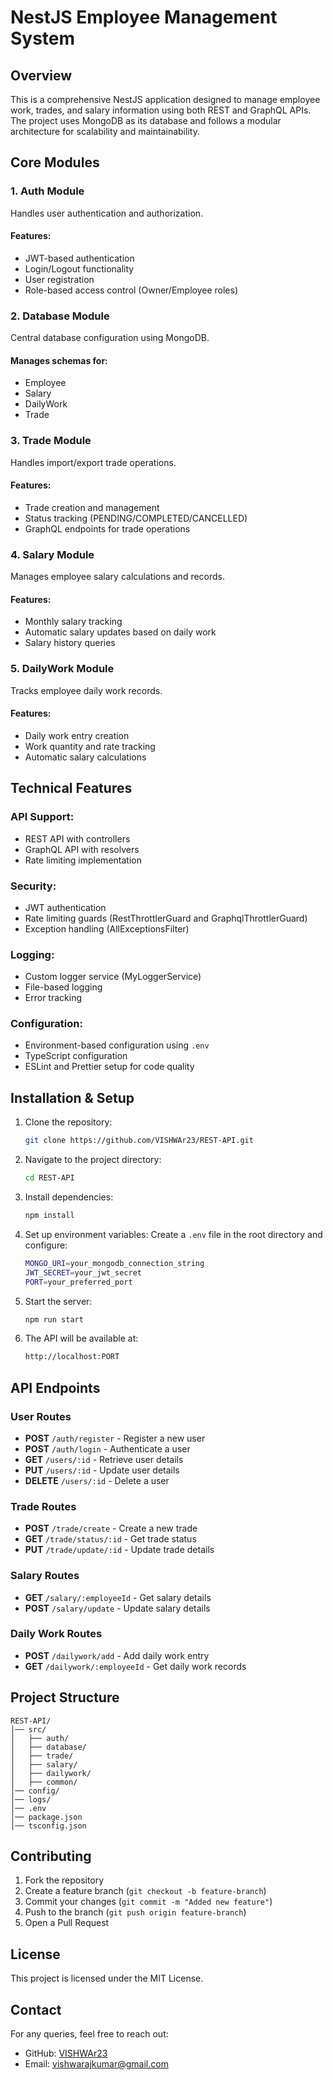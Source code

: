 
# NestJS Employee Management System

## Overview
This is a comprehensive NestJS application designed to manage employee work, trades, and salary information using both REST and GraphQL APIs. The project uses MongoDB as its database and follows a modular architecture for scalability and maintainability.

## Core Modules

### 1. Auth Module
Handles user authentication and authorization.
#### Features:
- JWT-based authentication
- Login/Logout functionality
- User registration
- Role-based access control (Owner/Employee roles)

### 2. Database Module
Central database configuration using MongoDB.
#### Manages schemas for:
- Employee
- Salary
- DailyWork
- Trade

### 3. Trade Module
Handles import/export trade operations.
#### Features:
- Trade creation and management
- Status tracking (PENDING/COMPLETED/CANCELLED)
- GraphQL endpoints for trade operations

### 4. Salary Module
Manages employee salary calculations and records.
#### Features:
- Monthly salary tracking
- Automatic salary updates based on daily work
- Salary history queries

### 5. DailyWork Module
Tracks employee daily work records.
#### Features:
- Daily work entry creation
- Work quantity and rate tracking
- Automatic salary calculations

## Technical Features

### API Support:
- REST API with controllers
- GraphQL API with resolvers
- Rate limiting implementation

### Security:
- JWT authentication
- Rate limiting guards (RestThrottlerGuard and GraphqlThrottlerGuard)
- Exception handling (AllExceptionsFilter)

### Logging:
- Custom logger service (MyLoggerService)
- File-based logging
- Error tracking

### Configuration:
- Environment-based configuration using `.env`
- TypeScript configuration
- ESLint and Prettier setup for code quality

## Installation & Setup

1. Clone the repository:
   ```sh
   git clone https://github.com/VISHWAr23/REST-API.git
   ```

2. Navigate to the project directory:
   ```sh
   cd REST-API
   ```

3. Install dependencies:
   ```sh
   npm install
   ```

4. Set up environment variables:
   Create a `.env` file in the root directory and configure:
   ```sh
   MONGO_URI=your_mongodb_connection_string
   JWT_SECRET=your_jwt_secret
   PORT=your_preferred_port
   ```

5. Start the server:
   ```sh
   npm run start
   ```

6. The API will be available at:
   ```sh
   http://localhost:PORT
   ```

## API Endpoints

### User Routes
- **POST** `/auth/register` - Register a new user
- **POST** `/auth/login` - Authenticate a user
- **GET** `/users/:id` - Retrieve user details
- **PUT** `/users/:id` - Update user details
- **DELETE** `/users/:id` - Delete a user

### Trade Routes
- **POST** `/trade/create` - Create a new trade
- **GET** `/trade/status/:id` - Get trade status
- **PUT** `/trade/update/:id` - Update trade details

### Salary Routes
- **GET** `/salary/:employeeId` - Get salary details
- **POST** `/salary/update` - Update salary details

### Daily Work Routes
- **POST** `/dailywork/add` - Add daily work entry
- **GET** `/dailywork/:employeeId` - Get daily work records

## Project Structure
```
REST-API/
│── src/
│   ├── auth/
│   ├── database/
│   ├── trade/
│   ├── salary/
│   ├── dailywork/
│   ├── common/
│── config/
│── logs/
│── .env
│── package.json
│── tsconfig.json
```

## Contributing
1. Fork the repository
2. Create a feature branch (`git checkout -b feature-branch`)
3. Commit your changes (`git commit -m "Added new feature"`)
4. Push to the branch (`git push origin feature-branch`)
5. Open a Pull Request

## License
This project is licensed under the MIT License.

## Contact
For any queries, feel free to reach out:
- GitHub: [VISHWAr23](https://github.com/VISHWAr23)
- Email: vishwarajkumar@gmail.com

